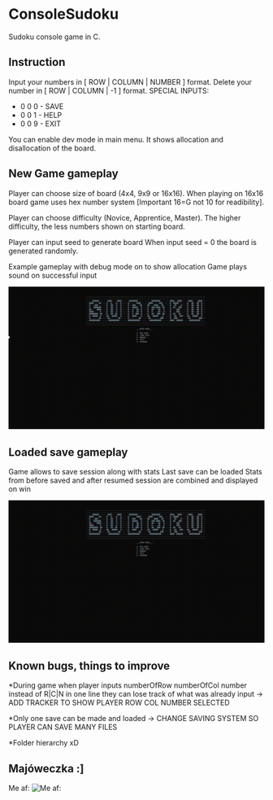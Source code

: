 # ConsoleSudoku
Sudoku console game in C.

## Instruction

Input your numbers in [ ROW | COLUMN | NUMBER ] format.
Delete your number in [ ROW | COLUMN | -1 ] format.
SPECIAL INPUTS:
* 0 0 0 - SAVE 
* 0 0 1 - HELP
* 0 0 9 - EXIT


You can enable dev mode in main menu. It shows allocation and disallocation of the board.


## New Game gameplay

Player can choose size of board (4x4, 9x9 or 16x16).
When playing on 16x16 board game uses hex number system [Important 16=G not 10 for readibility].

Player can choose difficulty (Novice, Apprentice, Master).
The higher difficulty, the less numbers shown on starting board.

Player can input seed to generate board
When input seed = 0 the board is generated randomly.

Example gameplay with debug mode on to show allocation
Game plays sound on successful input

![Gameplay](gifs/Sudoku_Gameplay.gif)

## Loaded save gameplay
Game allows to save session along with stats
Last save can be loaded 
Stats from before saved and after 
resumed session are combined and displayed on win

![Load](gifs/Sudoku_Loading.gif)

## Known bugs, things to improve

*During game when player inputs numberOfRow <Enter> numberOfCol <Enter> number instead of R|C|N in one line
they can lose track of what was already input
	-> ADD TRACKER TO SHOW PLAYER ROW COL NUMBER SELECTED

*Only one save can be made and loaded
	-> CHANGE SAVING SYSTEM SO PLAYER CAN SAVE MANY FILES

*Folder hierarchy xD


## Majóweczka :]

Me af: 
![Me af:](gifs/Meme.gif)
